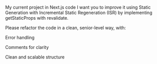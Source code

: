 My current project in Next.js code 
I want you to improve it using Static Generation with Incremental Static Regeneration (ISR) by implementing getStaticProps with revalidate.

Please refactor the code in a clean, senior-level way, with:

Error handling

Comments for clarity

Clean and scalable structure